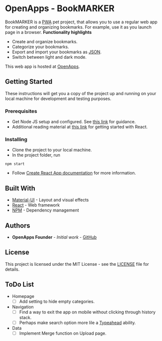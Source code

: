 # OpenApps - BookMARKER

BookMARKER is a [PWA](https://facebook.github.io/create-react-app/docs/making-a-progressive-web-app) pet project, that allows you to use a regular web app for creating and organizing bookmarks. For example, use it as you launch page in a browser.
**Functionality highlights**
* Create and organize bookmarks.
* Categorize your bookmarks.
* Export and import your bookmarks as [JSON](https://www.json.org/).
* Switch between light and dark mode.

This web app is hosted at [OpenApps](https://www.openapps.co.za/apps/bookmarker/).

## Getting Started

These instructions will get you a copy of the project up and running on your local machine for development and testing purposes.

### Prerequisites

* Get Node JS setup and configured. See [this link](https://www.tutorialspoint.com/nodejs/nodejs_environment_setup.htm) for guidance.
* Additional reading material at [this link](https://www.tutorialspoint.com/reactjs/reactjs_quick_guide.htm) for getting started with React.

### Installing

* Clone the project to your local machine.
* In the project folder, run
```
npm start
```
* Follow [Create React App documentation](https://facebook.github.io/create-react-app/docs/getting-started) for more information.

## Built With

* [Material-UI](https://material-ui.com/) - Layout and visual effects
* [React](https://reactjs.org/) - Web framework
* [NPM](https://www.npmjs.com/) - Dependency management

## Authors

* **OpenApps Founder** - *Initial work* - [GitHub](https://github.com/openXapps/)

## License

This project is licensed under the MIT License - see the [LICENSE](LICENSE.md) file for details.

## ToDo List

* Homepage
  * [ ] Add setting to hide empty categories.
* Navigation
  * [ ] Find a way to exit the app on mobile without clicking through history stack.
  * [ ] Perhaps make search option more lile a [Typeahead](https://en.wikipedia.org/wiki/Typeahead) ability.
* Data
  * [ ] Implement Merge function on Upload page.
